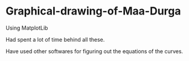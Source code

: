 # Graphical-drawing-of-Maa-Durga

Using MatplotLib

Had spent a lot of time behind all these. 

Have used other softwares for figuring out the equations of the curves.
